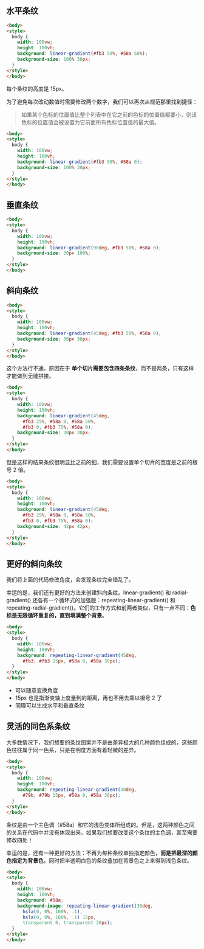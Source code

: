 ## 水平条纹

```html 
<body>
<style>
  body {
    width: 100vw;
    height: 100vh;
    background: linear-gradient(#fb3 50%, #58a 50%);
    background-size: 100% 30px;
  }
</style>
</body>
```

每个条纹的高度是 15px。

为了避免每次改动数值时需要修改两个数字，我们可以再次从规范那里找到捷径：

> 如果某个色标的位置值比整个列表中在它之前的色标的位置值都要小，则该色标的位置值会被设置为它前面所有色标位置值的最大值。

```html 
<body>
<style>
  body {
    width: 100vw;
    height: 100vh;
    background: linear-gradient(#fb3 50%, #58a 0);
    background-size: 100% 30px;
  }
</style>
</body>
```

## 垂直条纹

```html 
<body>
<style>
  body {
    width: 100vw;
    height: 100vh;
    background: linear-gradient(90deg, #fb3 50%, #58a 0);
    background-size: 30px 100%;
  }
</style>
</body>
```

## 斜向条纹

```html 
<body>
<style>
  body {
    width: 100vw;
    height: 100vh;
    background: linear-gradient(45deg, #fb3 50%, #58a 0);
    background-size: 30px 30px;
  }
</style>
</body>
```

这个方法行不通。原因在于 **单个切片需要包含四条条纹**，而不是两条，只有这样才能做到无缝拼接。

```html 
<body>
<style>
  body {
    width: 100vw;
    height: 100vh;
    background: linear-gradient(45deg, 
      #fb3 25%, #58a 0, #58a 50%, 
      #fb3 0, #fb3 75%, #58a 0);
    background-size: 30px 30px;
  }
</style>
</body>
```

但是这样的结果条纹很明显比之前的细，我们需要设置单个切片的宽度是之前的根号 2 倍。

```html 
<body>
<style>
  body {
    width: 100vw;
    height: 100vh;
    background: linear-gradient(45deg, 
      #fb3 25%, #58a 0, #58a 50%, 
      #fb3 0, #fb3 75%, #58a 0);
    background-size: 42px 42px;
  }
</style>
</body>
```

## 更好的斜向条纹

我们将上面的代码修改角度，会发现条纹完全错乱了。

幸运的是，我们还有更好的方法来创建斜向条纹。linear-gradient() 和 radial-gradient() 还各有一个循环式的加强版：repeating-linear-gradient() 和 repeating-radial-gradient()。它们的工作方式和前两者类似，只有一点不同：**色标是无限循环重复的，直到填满整个背景**。

```html 
<body>
<style>
  body {
    width: 100vw;
    height: 100vh;
    background: repeating-linear-gradient(45deg,
      #fb3, #fb3 15px, #58a 0, #58a 30px);
  }
</style>
</body>
```

- 可以随意变换角度
- 15px 也是指渐变轴上度量到的距离，再也不用去乘以根号 2 了
- 同理可以生成水平和垂直条纹

## 灵活的同色系条纹

大多数情况下，我们想要的条纹图案并不是由差异极大的几种颜色组成的，这些颜色往往属于同一色系，只是在明度方面有着轻微的差异。

```html 
<body>
<style>
  body {
    width: 100vw;
    height: 100vh;
    background: repeating-linear-gradient(30deg,
      #79b, #79b 15px, #58a 0, #58a 30px);
  }
</style>
</body>
```

条纹是由一个主色调（#58a）和它的浅色变体所组成的。但是，这两种颜色之间的关系在代码中并没有体现出来。如果我们想要改变这个条纹的主色调，甚至需要修改四处！

幸运的是，还有一种更好的方法：不再为每种条纹单独指定颜色，**而是把最深的颜色指定为背景色**，同时把半透明白色的条纹叠加在背景色之上来得到浅色条纹。

```html 
<body>
<style>
  body {
    width: 100vw;
    height: 100vh;
    background: #58a;
    background-image: repeating-linear-gradient(30deg,
      hsla(0, 0%, 100%, .1),
      hsla(0, 0%, 100%, .1) 15px,
      transparent 0, transparent 30px);
  }
</style>
</body>
```
